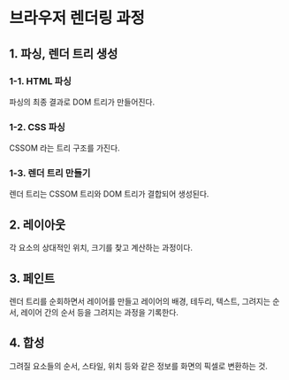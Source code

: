 # 브라우저 렌더링 과정

## 1. 파싱, 렌더 트리 생성

### 1-1. HTML 파싱

파싱의 최종 결과로 DOM 트리가 만들어진다.

### 1-2. CSS 파싱

CSSOM 라는 트리 구조를 가진다.

### 1-3. 렌더 트리 만들기

렌더 트리는 CSSOM 트리와 DOM 트리가 결합되어 생성된다.

## 2. 레이아웃

각 요소의 상대적인 위치, 크기를 찾고 계산하는 과정이다.

## 3. 페인트

렌더 트리를 순회하면서 레이어를 만들고 레이어의 배경, 테두리, 텍스트, 그려지는 순서, 레이어 간의 순서 등을 그려지는 과정을 기록한다.

## 4. 합성

그려질 요소들의 순서, 스타일, 위치 등와 같은 정보를 화면의 픽셀로 변환하는 것.
